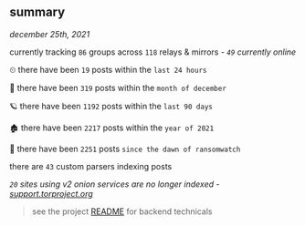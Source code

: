 
## summary
_december 25th, 2021_

currently tracking `86` groups across `118` relays & mirrors - _`49` currently online_

⏲ there have been `19` posts within the `last 24 hours`

🦈 there have been `319` posts within the `month of december`

🪐 there have been `1192` posts within the `last 90 days`

🏚 there have been `2217` posts within the `year of 2021`

🦕 there have been `2251` posts `since the dawn of ransomwatch`

there are `43` custom parsers indexing posts

_`20` sites using v2 onion services are no longer indexed - [support.torproject.org](https://support.torproject.org/onionservices/v2-deprecation/)_

> see the project [README](https://github.com/thetanz/ransomwatch#ransomwatch--) for backend technicals
